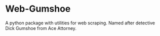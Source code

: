 # Web-Gumshoe
A python package with utilities for web scraping. Named after detective Dick Gumshoe from Ace Attorney.
